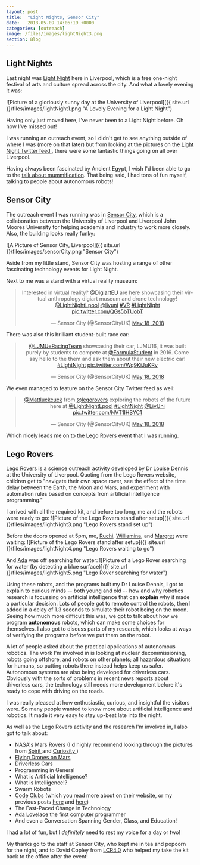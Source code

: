 ```yaml
---
layout: post
title:  "Light Nights, Sensor City"
date:   2018-05-09 14:06:19 +0000
categories: [outreach]
image: /files/images/lightNight3.png
section: Blog
---
```


## Light Nights

Last night was [Light Night](http://lightnightliverpool.co.uk/) here in Liverpool, which is a free one-night festival of arts and culture spread across the city. And what a lovely evening it was:

![Picture of a gloriously sunny day at the University of Liverpool]({{ site.url }}/files/images/lightNight1.png "A Lovely Evening for a Light Night")

Having only just moved here, I've never been to a Light Night before. Oh how I've missed out!

I was running an outreach event, so I didn't get to see anything outside of where I was (more on that later) but from looking at the pictures on the <a href="https://twitter.com/LightNightLpool">Light Night Twitter feed <i class="fa fa-twitter-square fa-1x"></i></a> , there were some fantastic things going on all over Liverpool.

Having always been fascinated by Ancient Egypt, I wish I'd been able to go to the [talk about mummification](https://twitter.com/LightNightLpool/status/997167400154955776). That being said, I had tons of fun myself, talking to people about autonomous robots!

## Sensor City

The outreach event I was running was in [Sensor City](http://www.sensorcity.co.uk/), which is a collaboration between the University of Liverpool and Liverpool John Moores University for helping academia and industry to work more closely. Also, the building looks really funky:

![A Picture of Sensor City, Liverpool]({{ site.url }}/files/images/sensorCity.png "Sensor City")

Aside from my little stand, Sensor City was hosting a range of other fascinating technology events for Light Night.

Next to me was a stand with a virtual reality museum:
<center><blockquote class="twitter-tweet" data-lang="en"><p lang="en" dir="ltr">Interested in virtual reality? <a href="https://twitter.com/DigiArtEU?ref_src=twsrc%5Etfw">@DigiartEU</a> are here showcasing their virtual anthropology digiart museum and drone technology! <a href="https://twitter.com/LightNightLpool?ref_src=twsrc%5Etfw">@LightNightLpool</a> <a href="https://twitter.com/LivUni?ref_src=twsrc%5Etfw">@livuni</a> <a href="https://twitter.com/hashtag/VR?src=hash&amp;ref_src=twsrc%5Etfw">#VR</a> <a href="https://twitter.com/hashtag/LightNight?src=hash&amp;ref_src=twsrc%5Etfw">#LightNight</a> <a href="https://t.co/QGs5bTUobT">pic.twitter.com/QGs5bTUobT</a></p>&mdash; Sensor City (@SensorCityUK) <a href="https://twitter.com/SensorCityUK/status/997523926212403201?ref_src=twsrc%5Etfw">May 18, 2018</a></blockquote>
<script async src="https://platform.twitter.com/widgets.js" charset="utf-8"></script></center>

There was also this brilliant student-built race car:
<center><blockquote class="twitter-tweet" data-lang="en"><p lang="en" dir="ltr"><a href="https://twitter.com/LJMUeRacingTeam?ref_src=twsrc%5Etfw">@LJMUeRacingTeam</a> showcasing their car, LJMU16, it was built purely by students to compete at <a href="https://twitter.com/FormulaStudent?ref_src=twsrc%5Etfw">@FormulaStudent</a> in 2016.  Come say hello to the them and ask them about their new electric car! <a href="https://twitter.com/hashtag/LightNight?src=hash&amp;ref_src=twsrc%5Etfw">#LightNight</a> <a href="https://t.co/Wq9KiJuKRv">pic.twitter.com/Wq9KiJuKRv</a></p>&mdash; Sensor City (@SensorCityUK) <a href="https://twitter.com/SensorCityUK/status/997535120562311168?ref_src=twsrc%5Etfw">May 18, 2018</a></blockquote>
<script async src="https://platform.twitter.com/widgets.js" charset="utf-8"></script></center>

We even managed to feature on the Sensor City Twitter feed as well:
<center><blockquote class="twitter-tweet" data-lang="en"><p lang="en" dir="ltr"><a href="https://twitter.com/MattLuckcuck?ref_src=twsrc%5Etfw">@Mattluckcuck</a> from <a href="https://twitter.com/legorovers?ref_src=twsrc%5Etfw">@legorovers</a> exploring the robots of the future here at <a href="https://twitter.com/LightNightLpool?ref_src=twsrc%5Etfw">@LightNightLpool</a> <a href="https://twitter.com/hashtag/LightNight?src=hash&amp;ref_src=twsrc%5Etfw">#LightNight</a> <a href="https://twitter.com/LivUni?ref_src=twsrc%5Etfw">@LivUni</a> <a href="https://t.co/NVT1IHSYC1">pic.twitter.com/NVT1IHSYC1</a></p>&mdash; Sensor City (@SensorCityUK) <a href="https://twitter.com/SensorCityUK/status/997515799660199937?ref_src=twsrc%5Etfw">May 18, 2018</a></blockquote>
<script async src="https://platform.twitter.com/widgets.js" charset="utf-8"></script></center>

Which nicely leads me on to the Lego Rovers event that I was running.

## Lego Rovers

[Lego Rovers](http://legorovers.csc.liv.ac.uk/) is a science outreach activity developed by Dr Louise Dennis at the University of Liverpool. Quoting from the Lego Rovers website, children get to "navigate their own space rover, see the effect of the time delay between the Earth, the Moon and Mars, and experiment with automation rules based on concepts from artificial intelligence programming."

I arrived with all the required kit, and before too long, me and the robots were ready to go:
![Picture of the Lego Rovers stand after setup]({{ site.url }}/files/images/lightNight3.png "Lego Rovers stand set up")

Before the doors opened at 5pm, me, [Ruchi](https://en.wikipedia.org/wiki/Ruchi_Sanghvi), [Williamina](https://en.wikipedia.org/wiki/Williamina_Fleming), and [Margret](https://en.wikipedia.org/wiki/Margaret_Hamilton_%28scientist%29) were waiting:
![Picture of the Lego Rovers stand after setup]({{ site.url }}/files/images/lightNight4.png "Lego Rovers waiting to go")

And [Ada](https://en.wikipedia.org/wiki/Ada_Lovelace) was off searching for water:
![Picture of a Lego Rover searching for water (by detecting a blue surface)]({{ site.url }}/files/images/lightNight5.png "Lego Rover searching for water")

Using these robots, and the programs built my Dr Louise Dennis, I got to explain to curious minds -- both young and old -- how and why robotics research is focussing on artificial intelligence that can __explain__ why it made a particular decision. Lots of people got to remote control the robots, then I added in a delay of 1.3 seconds to simulate their robot being on the moon. Seeing how much more difficult this was, we got to talk about how we program __autonomous__ robots, which can make some choices for themselves. I also got to discuss parts of my research, which looks at ways of verifying the programs before we put them on the robot.

A lot of people asked about the practical applications of autonomous robotics. The work I'm involved in is looking at nuclear decommissioning, robots going offshore, and robots on other planets; all hazardous situations for humans, so putting robots there instead helps keep us safer. Autonomous systems are also being developed for driverless cars. Obviously with the sorts of problems in recent news reports about driverless cars, the technology still needs more development before it's ready to cope with driving on the roads.

I was really pleased at how enthusiastic, curious, and insightful the visitors were. So many people wanted to know more about artificial intelligence and robotics. It made it very easy to stay up-beat late into the night.

As well as the Lego Rovers activity and the research I'm involved in, I also got to talk about:

* NASA's Mars Rovers (I'd highly recommend looking through the pictures from <a href="https://twitter.com/MarsRovers ">Spirit <i class="fa fa-twitter-square fa-1x"></i></a> and <a href="https://twitter.com/MarsCuriosity">Curiosity <i class="fa fa-twitter-square fa-1x"></i></a>)
* [Flying Drones on Mars](https://www.wired.com/2015/01/nasas-working-helicopter-thatll-fly-mars/)
* Driverless Cars
* Programming in General
* What is Artificial Intelligence?
* What is Intelligence!?
* Swarm Robots
* [Code Clubs](https://www.codeclub.org.uk/) (which you read more about on their website, or my previous posts [here](/codeclub/2017/08/01/codeClub.html) and [here](/codeclub/2017/12/24/myCodeClubYear.html))
* The Fast-Paced Change in Technology
* [Ada Lovelace](https://findingada.com/about/who-was-ada/) the first computer programmer
* And even a Conversation Spanning Gender, Class, and Education!

I had a lot of fun, but I *definitely* need to rest my voice for a day or two!

My thanks go to the staff at Sensor City, who kept me in tea and popcorn for the night, and to David Copley from [LCR4.0](http://lcr4.uk/) who helped my take the kit back to the office after the event!
